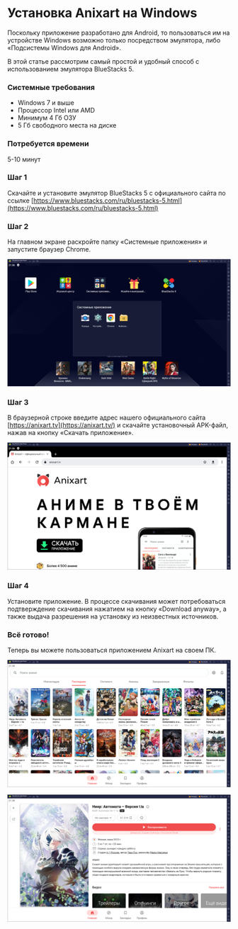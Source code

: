 # Установка Anixart на Windows

Поскольку приложение разработано для Android, то пользоваться им на устройстве Windows возможно только посредством эмулятора, либо «Подсистемы Windows для Android».

В этой статье рассмотрим самый простой и удобный способ с использованием эмулятора BlueStacks 5.

### Системные требования

- Windows 7 и выше
- Процессор Intel или AMD
- Минимум 4 Гб ОЗУ
- 5 Гб свободного места на диске

### Потребуется времени

5-10 минут

### Шаг 1

Скачайте и установите эмулятор BlueStacks 5 c официального сайта по ссылке [https://www.bluestacks.com/ru/bluestacks-5.html](https://www.bluestacks.com/ru/bluestacks-5.html)

### Шаг 2

На главном экране раскройте папку «Системные приложения» и запустите браузер Chrome.

![](https://raw.githubusercontent.com/AnixHelper/faq/main/images/xz7gz2xacskuysc1l3s44.png)

### Шаг 3

В браузерной строке введите адрес нашего официального сайта [https://anixart.tv](https://anixart.tv/) и скачайте установочный APK-файл, нажав на кнопку «Скачать приложение».

![](https://raw.githubusercontent.com/AnixHelper/faq/main/images/b9xylx12x3qkt7gcqd6q2.png)

### Шаг 4

Установите приложение. В процессе скачивания может потребоваться подтверждение скачивания нажатием на кнопку «Download anyway», а также выдача разрешения на установку из неизвестных источников.

### Всё готово!

Теперь вы можете пользоваться приложением Anixart на своем ПК.

![](https://raw.githubusercontent.com/AnixHelper/faq/main/images/qs5f9mv7lsa3ifsdfr7mg.png)

![](https://raw.githubusercontent.com/AnixHelper/faq/main/images/n4616jtfv2s8v0qlg5ktu.png)
